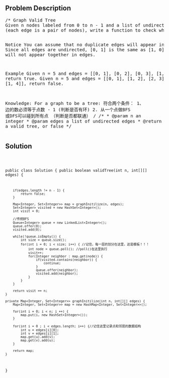 <!--
<style>
  body { font-family: Arial, sans-serif; }
  .container { max-width: 600px; margin: auto; padding: 20px; }
  .comment-block { background-color: #f9f9f9; padding: 10px; border-left: 5px solid #ccc; }
  .code-block { background-color: #f4f4f4; padding: 10px; border: 1px solid #ddd; }
</style>
-->

<div class='container'>
<h2>Problem Description</h2>
<div class='comment-block'>
<pre>
/* Graph Valid Tree
Given n nodes labeled from 0 to n - 1 and a list of undirected edges 
(each edge is a pair of nodes), write a function to check whether these edges make up a valid tree.

Notice
You can assume that no duplicate edges will appear in edges. Since all edges are undirected, 
[0, 1] is the same as [1, 0] and thus will not appear together in edges.

Example
Given n = 5 and edges = [[0, 1], [0, 2], [0, 3], [1, 4]], return true.
Given n = 5 and edges = [[0, 1], [1, 2], [2, 3], [1, 3], [1, 4]], return false.

Knowledge:
For a graph to be a tree: 符合两个条件：
1、 边的数必须等于点数 - 1 (判断是否有环)
2. 从一个点做BFS 或DFS可以碰到所有点 （判断是否都联通）
*/
    /**
     * @param n an integer
     * @param edges a list of undirected edges
     * @return true if it's a valid tree, or false
     */
</pre>
</div>

<h2>Solution</h2>
<div class='code-block'>
<pre><code class='language-java'>

public class Solution {
    public boolean validTree(int n, int[][] edges) {

        if(edges.length != n - 1) {
            return false;
        }
        
        Map<Integer, Set<Integer>> map = graphInitilize(n, edges);
        Set<Integer> visited = new HashSet<Integer>();
        int visit = 0;
        
        //传统BFS
        Queue<Integer> queue = new LinkedList<Integer>();
        queue.offer(0);
        visited.add(0);
        
        while(!queue.isEmpty()) {
            int size = queue.size();
            for(int i = 0; i < size; i++) { //记住，每一层的划分在这里，这是模板！！！
                int node = queue.poll(); //poll()在这里执行
                visit++;
                for(Integer neighbor : map.get(node)) {
                    if(visited.contains(neighbor)) {
                        continue;
                    }
                    queue.offer(neighbor);
                    visited.add(neighbor);
                }
            }
        }
        
        return visit == n;
    }
    
    private Map<Integer, Set<Integer>> graphInitilize(int n, int[][] edges) {
        Map<Integer, Set<Integer>> map = new HashMap<Integer, Set<Integer>>();
        
        for(int i = 0; i < n; i ++) {
            map.put(i, new HashSet<Integer>());
        }
        
        for(int i = 0 ; i < edges.length; i++) {//记住这里记录点和邻居的数据结构
            int u = edges[i][0];
            int v = edges[i][1];
            map.get(u).add(v);
            map.get(v).add(u);
        }
        
        return map;
    }
}</code></pre>
</div>
</div>
